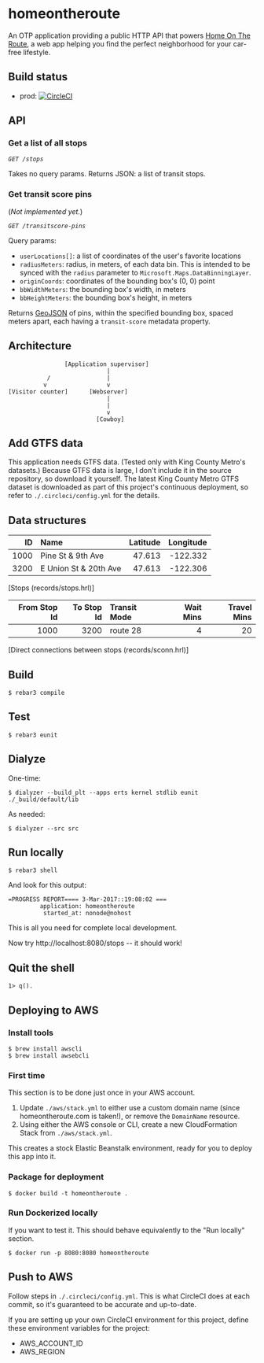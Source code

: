# homeontheroute #

An OTP application providing a public HTTP API that powers [Home On The Route](http://homeontheroute.com), a web app helping you find the perfect neighborhood for your car-free lifestyle.

## Build status

* prod: [![CircleCI](https://circleci.com/gh/philipmw/homeontheroute-api/tree/master.svg?style=svg)](https://circleci.com/gh/philipmw/homeontheroute-api/tree/master)

## API

### Get a list of all stops

*`GET /stops`*

Takes no query params.  Returns JSON: a list of transit stops.

### Get transit score pins

(_Not implemented yet._)

*`GET /transitscore-pins`*

Query params:

* `userLocations[]`: a list of coordinates of the user's favorite locations
* `radiusMeters`: radius, in meters, of each data bin.  This is intended to be synced with the `radius` parameter to `Microsoft.Maps.DataBinningLayer`.
* `originCoords`: coordinates of the bounding box's (0, 0) point
* `bbWidthMeters`: the bounding box's width, in meters
* `bbHeightMeters`: the bounding box's height, in meters

Returns [GeoJSON](http://geojson.org/) of pins, within the specified bounding box, spaced _<radius>_ meters apart, each having a `transit-score` metadata property.

## Architecture

                    [Application supervisor]
                                |
               /                |
              v                 v
    [Visitor counter]      [Webserver]
                                |
                                |
                                v
                             [Cowboy]

## Add GTFS data

This application needs GTFS data.  (Tested only with King County Metro's datasets.)
Because GTFS data is large, I don't include it in the source repository, so download it yourself.
The latest King County Metro GTFS dataset is downloaded as part of this project's continuous deployment,
so refer to `./.circleci/config.yml` for the details.

## Data structures

| ID   | Name                  | Latitude | Longitude |
| ---: | :-------------------- | -------: | --------: |
| 1000 | Pine St & 9th Ave     | 47.613   | -122.332  |
| 3200 | E Union St & 20th Ave | 47.613   | -122.306  |
[Stops (records/stops.hrl)]

| From Stop Id | To Stop Id | Transit Mode | Wait Mins | Travel Mins |
| -----------: | ---------: | :----------- | --------: | ----------: |
| 1000         | 3200       | route 28     | 4         | 20          |
[Direct connections between stops (records/sconn.hrl)]

## Build

    $ rebar3 compile

## Test

    $ rebar3 eunit

## Dialyze

One-time:

    $ dialyzer --build_plt --apps erts kernel stdlib eunit ./_build/default/lib

As needed:

    $ dialyzer --src src

## Run locally

    $ rebar3 shell

And look for this output:

    =PROGRESS REPORT==== 3-Mar-2017::19:08:02 ===
             application: homeontheroute
              started_at: nonode@nohost

This is all you need for complete local development.

Now try http://localhost:8080/stops -- it should work!

## Quit the shell

    1> q().

## Deploying to AWS

### Install tools

    $ brew install awscli
    $ brew install awsebcli

### First time

This section is to be done just once in your AWS account.

1. Update `./aws/stack.yml` to either use a custom domain name (since homeontheroute.com is taken!), or remove
   the `DomainName` resource.
2. Using either the AWS console or CLI, create a new CloudFormation Stack from `./aws/stack.yml`.

This creates a stock Elastic Beanstalk environment, ready for you to deploy this app into it.

### Package for deployment

    $ docker build -t homeontheroute .

### Run Dockerized locally

If you want to test it.  This should behave equivalently to the "Run locally" section.

    $ docker run -p 8080:8080 homeontheroute

## Push to AWS

Follow steps in `./.circleci/config.yml`.  This is what CircleCI does at each commit, so it's
guaranteed to be accurate and up-to-date.

If you are setting up your own CircleCI environment for this project, define these environment
variables for the project:

* AWS_ACCOUNT_ID
* AWS_REGION

